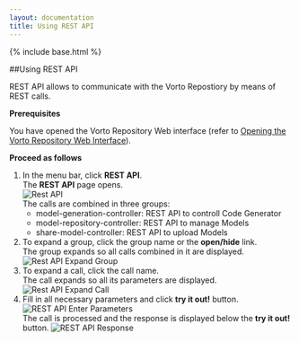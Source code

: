 ```yaml
---
layout: documentation
title: Using REST API
---
```

{% include base.html %}

##Using REST API

REST API allows to communicate with the Vorto Repostiory by means of REST calls.  

**Prerequisites**

You have opened the Vorto Repository Web interface (refer to [Opening the Vorto Repository Web Interface](#opening-the-vorto-repository-web-interface)).

**Proceed as follows**

1. In the menu bar, click **REST API**.  
   The **REST API** page opens.  
   ![Rest API]({{base}}/img/documentation/vorto_repository_rest_api.png)  
   The calls are combined in three groups:
   * model-generation-controller: REST API to controll Code Generator
   * model-repository-controller: REST API to manage Models
   * share-model-controller: REST API to upload Models
2. To expand a group, click the group name or the **open/hide** link.  
   The group expands so all calls combined in it are displayed.  
   ![Rest API Expand Group]({{base}}/img/documentation/vorto_repository_rest_api_expanded_group.png)
3. To expand a call, click the call name.  
   The call expands so all its parameters are displayed.  
   ![Rest API Expand Call]({{base}}/img/documentation/vorto_repository_rest_api_expanded_call.png)
4. Fill in all necessary parameters and click **try it out!** button.  
   ![REST API Enter Parameters]({{base}}/img/documentation/vorto_repository_rest_api_enter_parameters.png)  
   The call is processed and the response is displayed below the **try it out!** button.
   ![REST API Response]({{base}}/img/documentation/vorto_repository_rest_api_response.png)  

